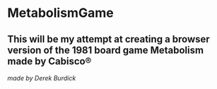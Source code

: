 # MetabolismGame

## This will be my attempt at creating a browser version of the 1981 board game Metabolism made by Cabisco®












*made by Derek Burdick*
